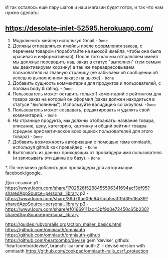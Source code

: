 И так осталось ещё пару шагов и наш магазин будет готов, и так что нам нужно сделать:
## https://desolate-inlet-52595.herokuapp.com/


1. Модключить мейлер используя Gmail - `Done`
2. Должны отправляться имейлы после оформления заказа, с перечнем товаром (поработайте на вьюхой имейла, чтобы она была красивая и информативная). После того как мы отправляем имейл мы должны: переводить наш заказ в статус "выполнен" (тем самым мы деактивируем корзину) а так же переадресовываем пользователя на главную страницу (не забываем об сообщении об успешно выполненном заказе на вьюхе) - `Done`
3. Добавить сущность комментарии для продуктов и пользователей, с полями body & rating. - `Done`
4. Пользователь может оставить только 1 коментарий с рейтингом для товара заказ на который он оформил (заказ должен находиться в статусе "выполнены"). Используйте валидацию со скоупом. -`Done`
5. Пользователь может создавать, редактировать и удалять свой комментарий. - `Done`
6. На странице продукта, мы должны отображать: название товара, описание, цену, категорию, картинку и общий рейтинг товара (среднее арифметическое всех оценок пользователей для этого товара) - `Done`
7. Добавить возможность авторизации с помощью гема omniauth, используя github как провайдер. - `Done`
8. Вытягивать из данных приходящих от провайдера имя пользователя (и записывать эти данные в базу). - `Done`

*. По-желанию добавить доп провайдеры для авторизации facebook/google.


Доп ссылки:
p1 - https://www.loom.com/share/1702526f5268455596341694acf3df95?sharedAppSource=personal_library
p2 - https://www.loom.com/share/39d7ffae09c647cda5ea1f9d39c16a39?sharedAppSource=personal_library
p3 - https://www.loom.com/share/ef01669111ac43bf9d0e72450c65b230?sharedAppSource=personal_library

https://guides.rubyonrails.org/action_mailer_basics.html
https://github.com/omniauth/omniauth
https://github.com/omniauth/omniauth-github
https://github.com/heartcombo/devise
gem 'devise', github: 'heartcombo/devise', branch: 'ca-omniauth-2' - devise version with omniauth
https://github.com/cookpad/omniauth-rails_csrf_protection